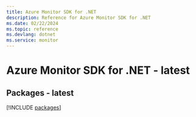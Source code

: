 ```yaml
---
title: Azure Monitor SDK for .NET
description: Reference for Azure Monitor SDK for .NET
ms.date: 02/22/2024
ms.topic: reference
ms.devlang: dotnet
ms.service: monitor
---
```

# Azure Monitor SDK for .NET - latest
## Packages - latest
[!INCLUDE [packages](monitor-index.md)]